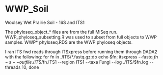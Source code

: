 # WWP_Soil
Woolsey Wet Prairie Soil - 16S and ITS1

The phyloseq_object_* files are from the full MiSeq run.
WWP_phyloseq_subsetting.R was used to subset from full objects to WWP samples.
WWP* phyloseq.RDS are the WWP phyloseq objects.

I ran ITS fwd reads through ITSxpress before running them through DADA2 with the following:
for fn in ./ITS/*.fastq.gz;do echo $fn; itsxpress --fastq $fn -s --outfile ./ITS/$fn.ITS1 --region ITS1 --taxa Fungi --log ./ITS/$fn.log --threads 10; done

